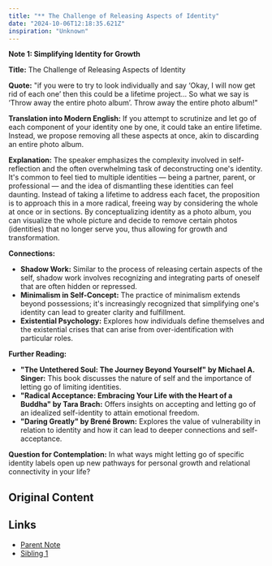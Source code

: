 ```yaml
---
title: "** The Challenge of Releasing Aspects of Identity"
date: "2024-10-06T12:18:35.621Z"
inspiration: "Unknown"
---
```



**Note 1: Simplifying Identity for Growth**

**Title:** The Challenge of Releasing Aspects of Identity

**Quote:** "if you were to try to look individually and say ‘Okay, I will now get rid of each one’ then this could be a lifetime project... So what we say is ‘Throw away the entire photo album’. Throw away the entire photo album!"

**Translation into Modern English:** If you attempt to scrutinize and let go of each component of your identity one by one, it could take an entire lifetime. Instead, we propose removing all these aspects at once, akin to discarding an entire photo album.

**Explanation:** The speaker emphasizes the complexity involved in self-reflection and the often overwhelming task of deconstructing one's identity. It's common to feel tied to multiple identities — being a partner, parent, or professional — and the idea of dismantling these identities can feel daunting. Instead of taking a lifetime to address each facet, the proposition is to approach this in a more radical, freeing way by considering the whole at once or in sections. By conceptualizing identity as a photo album, you can visualize the whole picture and decide to remove certain photos (identities) that no longer serve you, thus allowing for growth and transformation.

**Connections:**
- **Shadow Work:** Similar to the process of releasing certain aspects of the self, shadow work involves recognizing and integrating parts of oneself that are often hidden or repressed.
- **Minimalism in Self-Concept:** The practice of minimalism extends beyond possessions; it's increasingly recognized that simplifying one's identity can lead to greater clarity and fulfillment.
- **Existential Psychology:** Explores how individuals define themselves and the existential crises that can arise from over-identification with particular roles.

**Further Reading:**
- **"The Untethered Soul: The Journey Beyond Yourself" by Michael A. Singer:** This book discusses the nature of self and the importance of letting go of limiting identities.
- **"Radical Acceptance: Embracing Your Life with the Heart of a Buddha" by Tara Brach:** Offers insights on accepting and letting go of an idealized self-identity to attain emotional freedom.
- **"Daring Greatly" by Brené Brown:** Explores the value of vulnerability in relation to identity and how it can lead to deeper connections and self-acceptance.

**Question for Contemplation:** In what ways might letting go of specific identity labels open up new pathways for personal growth and relational connectivity in your life?

## Original Content



## Links

- [Parent Note](/parent-note.md)
- [Sibling 1](/zettel1.md)
